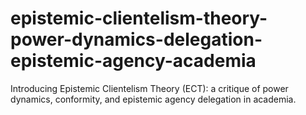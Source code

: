 # epistemic-clientelism-theory-power-dynamics-delegation-epistemic-agency-academia
Introducing Epistemic Clientelism Theory (ECT): a critique of power dynamics, conformity, and epistemic agency delegation in academia.
